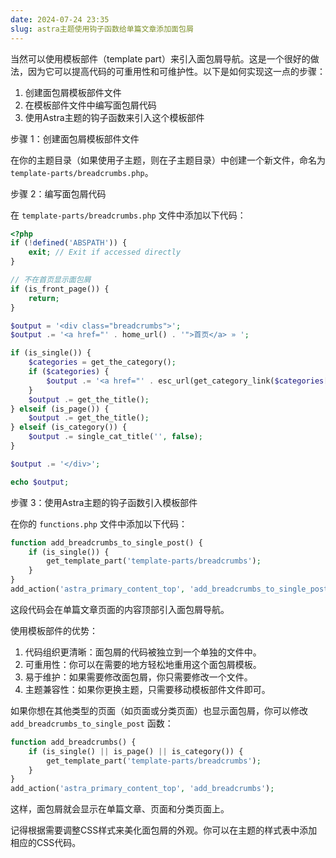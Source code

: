 ```yaml
---
date: 2024-07-24 23:35
slug: astra主题使用钩子函数给单篇文章添加面包屑
---
```


当然可以使用模板部件（template part）来引入面包屑导航。这是一个很好的做法，因为它可以提高代码的可重用性和可维护性。以下是如何实现这一点的步骤：

1. 创建面包屑模板部件文件
2. 在模板部件文件中编写面包屑代码
3. 使用Astra主题的钩子函数来引入这个模板部件

<!-- truncate -->



步骤 1：创建面包屑模板部件文件

在你的主题目录（如果使用子主题，则在子主题目录）中创建一个新文件，命名为 `template-parts/breadcrumbs.php`。

步骤 2：编写面包屑代码

在 `template-parts/breadcrumbs.php` 文件中添加以下代码：

```php
<?php
if (!defined('ABSPATH')) {
    exit; // Exit if accessed directly
}

// 不在首页显示面包屑
if (is_front_page()) {
    return;
}

$output = '<div class="breadcrumbs">';
$output .= '<a href="' . home_url() . '">首页</a> » ';

if (is_single()) {
    $categories = get_the_category();
    if ($categories) {
        $output .= '<a href="' . esc_url(get_category_link($categories[0]->term_id)) . '">' . esc_html($categories[0]->name) . '</a> » ';
    }
    $output .= get_the_title();
} elseif (is_page()) {
    $output .= get_the_title();
} elseif (is_category()) {
    $output .= single_cat_title('', false);
}

$output .= '</div>';

echo $output;
```

步骤 3：使用Astra主题的钩子函数引入模板部件

在你的 `functions.php` 文件中添加以下代码：

```php
function add_breadcrumbs_to_single_post() {
    if (is_single()) {
        get_template_part('template-parts/breadcrumbs');
    }
}
add_action('astra_primary_content_top', 'add_breadcrumbs_to_single_post');
```

这段代码会在单篇文章页面的内容顶部引入面包屑导航。

使用模板部件的优势：

1. 代码组织更清晰：面包屑的代码被独立到一个单独的文件中。
2. 可重用性：你可以在需要的地方轻松地重用这个面包屑模板。
3. 易于维护：如果需要修改面包屑，你只需要修改一个文件。
4. 主题兼容性：如果你更换主题，只需要移动模板部件文件即可。

如果你想在其他类型的页面（如页面或分类页面）也显示面包屑，你可以修改 `add_breadcrumbs_to_single_post` 函数：

```php
function add_breadcrumbs() {
    if (is_single() || is_page() || is_category()) {
        get_template_part('template-parts/breadcrumbs');
    }
}
add_action('astra_primary_content_top', 'add_breadcrumbs');
```

这样，面包屑就会显示在单篇文章、页面和分类页面上。

记得根据需要调整CSS样式来美化面包屑的外观。你可以在主题的样式表中添加相应的CSS代码。
